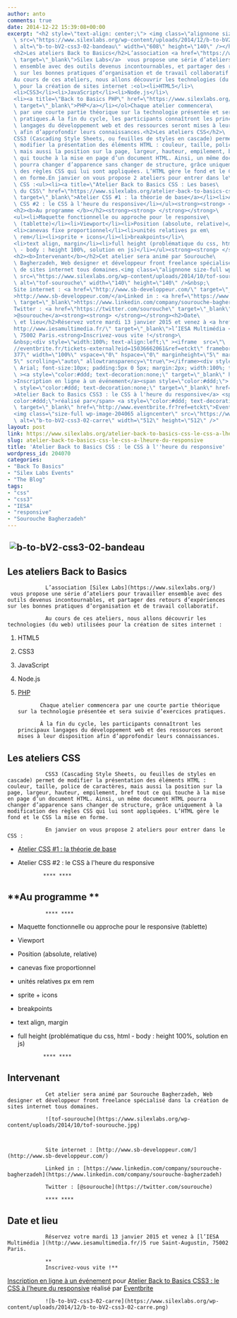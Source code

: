 ```yaml
---
author: anto
comments: true
date: 2014-12-22 15:39:08+00:00
excerpt: "<h2 style=\"text-align: center;\"> <img class=\"alignnone size-full wp-image-204064\"\
  \ src=\"https://www.silexlabs.org/wp-content/uploads/2014/12/b-to-bV2-css3-02-bandeau.png\"\
  \ alt=\"b-to-bV2-css3-02-bandeau\" width=\"608\" height=\"140\" /></h2>\
  <h2>Les ateliers Back to Basics</h2>L’association <a href=\"https://www.silexlabs.org/\"\
  \ target=\"_blank\">Silex Labs</a>  vous propose une série d’ateliers pour travailler\
  \ ensemble avec des outils devenus incontournables, et partager des retours d’expériences\
  \ sur les bonnes pratiques d’organisation et de travail collaboratif.\
  Au cours de ces ateliers, nous allons découvrir les technologies (du web) utilisées\
  \ pour la création de sites internet :<ol><li>HTML5</li>\
  <li>CSS3</li><li>JavaScript</li><li>Node.js</li>\
  <li><a title=\"Back to Basics PHP\" href=\"https://www.silexlabs.org/atelier-back-to-basics-php\"\
  \ target=\"_blank\">PHP</a></li></ol>Chaque atelier commencera\
  \ par une courte partie théorique sur la technologie présentée et sera suivie d’exercices\
  \ pratiques.À la fin du cycle, les participants connaîtront les principaux\
  \ langages du développement web et des ressources seront mises à leur disposition\
  \ afin d’approfondir leurs connaissances.<h2>Les ateliers CSS</h2>\
  CSS3 (Cascading Style Sheets, ou feuilles de styles en cascade) permet de\
  \ modifier la présentation des éléments HTML : couleur, taille, police de caractères,\
  \ mais aussi la position sur la page, largeur, hauteur, empilement, bref tout ce\
  \ qui touche à la mise en page d’un document HTML. Ainsi, un même document HTML\
  \ pourra changer d’apparence sans changer de structure, grâce uniquement à la modification\
  \ des règles CSS qui lui sont appliquées. L’HTML gère le fond et le CSS la mise\
  \ en forme.En janvier on vous propose 2 ateliers pour entrer dans le\
  \ CSS :<ul><li><a title=\"Atelier Back to Basics CSS : Les bases\
  \ du CSS\" href=\"https://www.silexlabs.org/atelier-back-to-basics-css3-les-bases-du-css\"\
  \ target=\"_blank\">Atelier CSS #1 : la théorie de base</a></li><li>Atelier\
  \ CSS #2 : le CSS à l'heure du responsive</li></ul><strong><strong> </strong></strong>\
  <h2><b>Au programme </b></h2><strong><strong> </strong></strong>\
  <ul><li>Maquette fonctionnelle ou approche pour le responsive\
  \ (tablette)</li><li>Viewport</li><li>Position (absolute, relative)</li>\
  <li>canevas fixe proportionnel</li><li>unités relatives px em\
  \ rem</li><li>sprite + icons</li><li>breakpoints</li>\
  <li>text align, margin</li><li>full height (problématique du css, html\
  \ - body : height 100%, solution en js)</li></ul><strong><strong> </strong></strong>\
  <h2><b>Intervenant</b></h2>Cet atelier sera animé par Sourouche\
  \ Bagherzadeh, Web designer et développeur front freelance spécialisé dans la création\
  \ de sites internet tous domaines.<img class=\"alignnone size-full wp-image-203954\"\
  \ src=\"https://www.silexlabs.org/wp-content/uploads/2014/10/tof-sourouche.jpg\"\
  \ alt=\"tof-sourouche\" width=\"140\" height=\"140\" />&nbsp;\
  Site internet : <a href=\"http://www.sb-developpeur.com/\" target=\"_blank\"\
  >http://www.sb-developpeur.com/</a>Linked in : <a href=\"https://www.linkedin.com/company/sourouche-bagherzadeh\"\
  \ target=\"_blank\">https://www.linkedin.com/company/sourouche-bagherzadeh</a>\
  Twitter : <a href=\"https://twitter.com/sourouche\" target=\"_blank\"\
  >@sourouche</a><strong><strong> </strong></strong><h2>Date\
  \ et lieu</h2>Réservez votre mardi 13 janvier 2015 et venez à <a href=\"\
  http://www.iesamultimedia.fr/\" target=\"_blank\">l’IESA Multimédia </a>5 rue Saint-Augustin,\
  \ 75002 Paris.<strong>Inscrivez-vous vite !</strong>\
  &nbsp;<div style=\"width:100%; text-align:left;\" ><iframe  src=\"\
  //eventbrite.fr/tickets-external?eid=15036662061&ref=etckt\" frameborder=\"0\" height=\"\
  377\" width=\"100%\" vspace=\"0\" hspace=\"0\" marginheight=\"5\" marginwidth=\"\
  5\" scrolling=\"auto\" allowtransparency=\"true\"></iframe><div style=\"font-family:Helvetica,\
  \ Arial; font-size:10px; padding:5px 0 5px; margin:2px; width:100%; text-align:left;\"\
  \ ><a style=\"color:#ddd; text-decoration:none;\" target=\"_blank\" href=\"http://www.eventbrite.fr/r/etckt\"\
  >Inscription en ligne à un événement</a><span style=\"color:#ddd;\"> pour </span><a\
  \ style=\"color:#ddd; text-decoration:none;\" target=\"_blank\" href=\"https://www.eventbrite.fr/e/billets-atelier-back-to-basics-css3-le-css-a-lheure-du-responsive-15036662061?ref=etckt\"\
  >Atelier Back to Basics CSS3 : le CSS à l'heure du responsive</a> <span style=\"\
  color:#ddd;\">réalisé par</span> <a style=\"color:#ddd; text-decoration:none;\"\
  \ target=\"_blank\" href=\"http://www.eventbrite.fr?ref=etckt\">Eventbrite</a></div></div>\
  <img class=\"size-full wp-image-204065 aligncenter\" src=\"https://www.silexlabs.org/wp-content/uploads/2014/12/b-to-bV2-css3-02-carre.png\"\
  \ alt=\"b-to-bV2-css3-02-carre\" width=\"512\" height=\"512\" />"
layout: post
link: https://www.silexlabs.org/atelier-back-to-basics-css-le-css-a-lheure-du-responsive/
slug: atelier-back-to-basics-css-le-css-a-lheure-du-responsive
title: 'Atelier Back to Basics CSS : le CSS à l''heure du responsive'
wordpress_id: 204070
categories:
- "Back To Basics"
- "Silex Labs Events"
- "The Blog"
tags:
- "css"
- "css3"
- "IESA"
- "responsive"
- "Sourouche Bagherzadeh"
---
```


##  ![b-to-bV2-css3-02-bandeau](https://www.silexlabs.org/wp-content/uploads/2014/12/b-to-bV2-css3-02-bandeau.png)




## Les ateliers Back to Basics


				L’association [Silex Labs](https://www.silexlabs.org/)  vous propose une série d’ateliers pour travailler ensemble avec des outils devenus incontournables, et partager des retours d’expériences sur les bonnes pratiques d’organisation et de travail collaboratif.

				Au cours de ces ateliers, nous allons découvrir les technologies (du web) utilisées pour la création de sites internet :




  1. HTML5


  2. CSS3


  3. JavaScript


  4. Node.js


  5. [PHP](https://www.silexlabs.org/atelier-back-to-basics-php)


				Chaque atelier commencera par une courte partie théorique sur la technologie présentée et sera suivie d’exercices pratiques.

				À la fin du cycle, les participants connaîtront les principaux langages du développement web et des ressources seront mises à leur disposition afin d’approfondir leurs connaissances.


## Les ateliers CSS


				CSS3 (Cascading Style Sheets, ou feuilles de styles en cascade) permet de modifier la présentation des éléments HTML : couleur, taille, police de caractères, mais aussi la position sur la page, largeur, hauteur, empilement, bref tout ce qui touche à la mise en page d’un document HTML. Ainsi, un même document HTML pourra changer d’apparence sans changer de structure, grâce uniquement à la modification des règles CSS qui lui sont appliquées. L’HTML gère le fond et le CSS la mise en forme.

				En janvier on vous propose 2 ateliers pour entrer dans le CSS :




  * [Atelier CSS #1 : la théorie de base](https://www.silexlabs.org/atelier-back-to-basics-css3-les-bases-du-css)


  * Atelier CSS #2 : le CSS à l'heure du responsive


				**** ****


## **Au programme **


				**** ****




  * Maquette fonctionnelle ou approche pour le responsive (tablette)


  * Viewport


  * Position (absolute, relative)


  * canevas fixe proportionnel


  * unités relatives px em rem


  * sprite + icons


  * breakpoints


  * text align, margin


  * full height (problématique du css, html - body : height 100%, solution en js)


				**** ****


## **Intervenant**


				Cet atelier sera animé par Sourouche Bagherzadeh, Web designer et développeur front freelance spécialisé dans la création de sites internet tous domaines.

				![tof-sourouche](https://www.silexlabs.org/wp-content/uploads/2014/10/tof-sourouche.jpg)



				Site internet : [http://www.sb-developpeur.com/](http://www.sb-developpeur.com/)

				Linked in : [https://www.linkedin.com/company/sourouche-bagherzadeh](https://www.linkedin.com/company/sourouche-bagherzadeh)

				Twitter : [@sourouche](https://twitter.com/sourouche)

				**** ****


## Date et lieu


				Réservez votre mardi 13 janvier 2015 et venez à [l’IESA Multimédia ](http://www.iesamultimedia.fr/)5 rue Saint-Augustin, 75002 Paris.

				**
				Inscrivez-vous vite !**




[Inscription en ligne à un événement](http://www.eventbrite.fr/r/etckt) pour [Atelier Back to Basics CSS3 : le CSS à l'heure du responsive](https://www.eventbrite.fr/e/billets-atelier-back-to-basics-css3-le-css-a-lheure-du-responsive-15036662061?ref=etckt) réalisé par [Eventbrite](http://www.eventbrite.fr?ref=etckt)




				![b-to-bV2-css3-02-carre](https://www.silexlabs.org/wp-content/uploads/2014/12/b-to-bV2-css3-02-carre.png)
